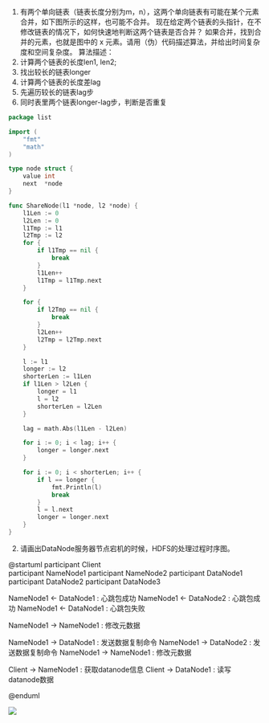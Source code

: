 1. 有两个单向链表（链表长度分别为m，n），这两个单向链表有可能在某个元素合并，如下图所示的这样，也可能不合并。
现在给定两个链表的头指针，在不修改链表的情况下，如何快速地判断这两个链表是否合并？
如果合并，找到合并的元素，也就是图中的 x 元素。请用（伪）代码描述算法，并给出时间复杂度和空间复杂度。
算法描述：
1. 计算两个链表的长度len1, len2;
2. 找出较长的链表longer
3. 计算两个链表的长度差lag
4. 先遍历较长的链表lag步
5. 同时表里两个链表longer-lag步，判断是否重复

```go
package list

import (
	"fmt"
	"math"
)

type node struct {
	value int
	next  *node
}

func ShareNode(l1 *node, l2 *node) {
	l1Len := 0
	l2Len := 0
	l1Tmp := l1
	l2Tmp := l2
	for {
		if l1Tmp == nil {
			break
		}
		l1Len++
		l1Tmp = l1Tmp.next
	}

	for {
		if l2Tmp == nil {
			break
		}
		l2Len++
		l2Tmp = l2Tmp.next
	}

	l := l1
	longer := l2
	shorterLen := l1Len
	if l1Len > l2Len {
		longer = l1
		l = l2
		shorterLen = l2Len
	}

	lag = math.Abs(l1Len - l2Len)

	for i := 0; i < lag; i++ {
		longer = longer.next
	}

	for i := 0; i < shorterLen; i++ {
		if l == longer {
			fmt.Println(l)
			break
		}
		l = l.next
		longer = longer.next
	}
}

```


2. 请画出DataNode服务器节点宕机的时候，HDFS的处理过程时序图。

@startuml
participant Client  
participant NameNode1
participant NameNode2
participant DataNode1
participant DataNode2
participant DataNode3

NameNode1 <- DataNode1 : 心跳包成功
NameNode1 <- DataNode2 : 心跳包成功
NameNode1 <- DataNode1 : 心跳包失败

NameNode1 -> NameNode1 : 修改元数据

NameNode1 -> DataNode1 : 发送数据复制命令
NameNode1 -> DataNode2 : 发送数据复制命令
NameNode1 -> NameNode1 : 修改元数据

Client -> NameNode1 : 获取datanode信息
Client -> DataNode1 : 读写datanode数据


@enduml


![](http://www.plantuml.com/plantuml/png/SoWkIImgAStDuIe0qfd9cGM9UIKApZcPgK1A0KNGBp4trIy_9TKGgwWHYgXBOaaYM2s6A6wrnbnSS2iKR7GHPYXOAJpTt_nY--QdFQtFEYOyxPgFNQ4Hfa8YJ7owPEEBBKkHxTQr0_iAflB9_dNFfknysjhyREg6PxthK5MYcja_yML38qJPqoMzJpksFPsuzydk9TXr6E7HGO9h8765hkn5t_Qd_TDIW5Rb0KMUx5_uh74zL2cwgr-it_sqRIPCASnOBeVKl1HWkW00)
